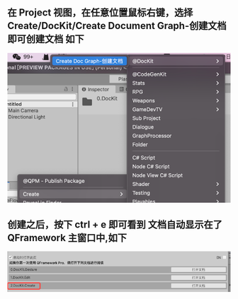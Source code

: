 ## 在 Project 视图，在任意位置鼠标右键，选择 Create/DocKit/Create Document Graph-创建文档 即可创建文档 如下

![2.DocKit.Create.1.CN.png](./2.DocKit.Create/Editor/2.DocKit.Create.1.CN.png)

## 创建之后，按下  ctrl + e 即可看到 文档自动显示在了 QFramework 主窗口中,如下

![2.DocKit.Create.2.CN.png](./2.DocKit.Create/Editor/2.DocKit.Create.2.CN.png)

